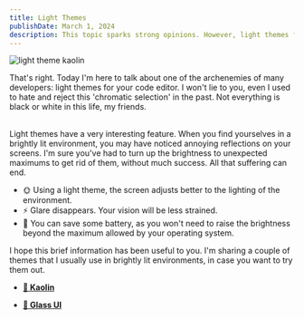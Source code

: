 ```yaml
---
title: Light Themes
publishDate: March 1, 2024
description: This topic sparks strong opinions. However, light themes for IDEs have their advantages. Here, I share some of my favorite reasons for using light themes when I code.
---
```


<img src='/assets/blog/kaolin-theme.webp' alt='light theme kaolin'/>

That's right. Today I'm here to talk about one of the archenemies of many developers: light themes for your code editor. I won't lie to you, even I used to hate and reject this 'chromatic selection' in the past. Not everything is black or white in this life, my friends.
<br/><br/>

Light themes have a very interesting feature. When you find yourselves in a brightly lit environment, you may have noticed annoying reflections on your screens. I'm sure you've had to turn up the brightness to unexpected maximums to get rid of them, without much success. All that suffering can end.

- 🌞 Using a light theme, the screen adjusts better to the lighting of the environment.
- ⚡ Glare disappears. Your vision will be less strained.
- 🌲 You can save some battery, as you won't need to raise the brightness beyond the maximum allowed by your operating system.

I hope this brief information has been useful to you. I'm sharing a couple of themes that I usually use in brightly lit environments, in case you want to try them out.

- [**🦊 Kaolin**](https://marketplace.visualstudio.com/items?itemName=zed-nait.kaolin-vscode-themes)

- [**👟 Glass UI**](https://marketplace.visualstudio.com/items?itemName=aregghazaryan.glass-ui)
